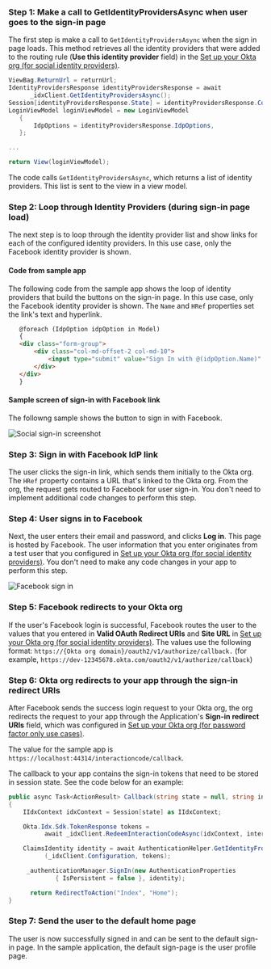 ### Step 1: Make a call to GetIdentityProvidersAsync when user goes to the sign-in page

The first step is make a call to `GetIdentityProvidersAsync` when the sign in page loads. This method retrieves all the identity providers that were added to the routing rule (**Use this identity provider** field) in the [Set up your Okta org (for social identity providers)](/docs/guides/oie-embedded-common-org-setup/aspnet/main/#set-up-your-okta-org-for-social-identity-providers).

```csharp
ViewBag.ReturnUrl = returnUrl;
IdentityProvidersResponse identityProvidersResponse = await
      _idxClient.GetIdentityProvidersAsync();
Session[identityProvidersResponse.State] = identityProvidersResponse.Context;
LoginViewModel loginViewModel = new LoginViewModel
   {
       IdpOptions = identityProvidersResponse.IdpOptions,
   };

...

return View(loginViewModel);
```

The code calls `GetIdentityProvidersAsync`, which returns a list of identity providers. This list is sent to the view in a view model.

### Step 2: Loop through Identity Providers (during sign-in page load)

The next step is to loop through the identity provider list and show links for each of the configured identity providers. In this use case, only the Facebook identity provider is shown.

#### Code from sample app

The following code from the sample app shows the loop of identity providers that build the buttons on the sign-in page. In this use case, only the Facebook identity provider is shown. The `Name` and `HRef` properties set the link's text and hyperlink.

```html
   @foreach (IdpOption idpOption in Model)
   {
   <div class="form-group">
       <div class="col-md-offset-2 col-md-10">
           <input type="submit" value="Sign In with @(idpOption.Name)" class="btn btn-primary btn-stretch-wide" onclick="goTo(event, '@idpOption.Href')" />
       </div>
   </div>
   }
```

#### Sample screen of sign-in with Facebook link

The followng sample shows the button to sign in with Facebook.

<div class="common-image-format">

![Social sign-in screenshot](/img/oie-embedded-sdk/oie-embedded-sdk-use-case-social-sign-in-link.png
 "Social sign-in screenshot")

</div>

### Step 3: Sign in with Facebook IdP link

The user clicks the sign-in link, which sends them initially to the Okta org. The `HRef` property contains a URL that's linked to the Okta org. From the org, the request gets routed to Facebook for user sign-in. You don't need to implement additional code changes to perform this step.

### Step 4: User signs in to Facebook

Next, the user enters their email and password, and clicks **Log in**. This page is hosted by Facebook. The user information that you enter originates from a test user that you configured in [Set up your Okta org (for social identity providers)](/docs/guides/oie-embedded-common-org-setup/aspnet/main/#set-up-your-okta-org-for-social-identity-providers). You don't need to make any code changes in your app to perform this step.

<div class="common-image-format">

![Facebook sign in](/img/oie-embedded-sdk/oie-embedded-sdk-use-case-social-sign-in-fb-login.png
 "Facebook sign in")

</div>

### Step 5: Facebook redirects to your Okta org
If the user's Facebook login is successful, Facebook routes the user to the values that you entered in **Valid OAuth Redirect URIs** and **Site URL** in [Set up your Okta org (for social identity providers)](/docs/guides/oie-embedded-common-org-setup/aspnet/main/#set-up-your-okta-org-for-social-identity-providers). The values use the following format: `https://{Okta org domain}/oauth2/v1/authorize/callback.` (for example, `https://dev-12345678.okta.com/oauth2/v1/authorize/callback`)

### Step 6: Okta org redirects to your app through the sign-in redirect URIs

After Facebook sends the success login request to your Okta org, the org redirects the request to your app through the Application's **Sign-in redirect URIs** field, which was configured in [Set up your Okta org (for password factor only use cases)](/docs/guides/oie-embedded-common-org-setup/aspnet/main/#set-up-your-okta-org-for-password-factor-only-use-cases).

The value for the sample app is `https://localhost:44314/interactioncode/callback`.

The callback to your app contains the sign-in tokens that need to be stored in session state. See the code below for an example:

```csharp
public async Task<ActionResult> Callback(string state = null, string interaction_code = null, string error = null, string error_description = null)
{
    IIdxContext idxContext = Session[state] as IIdxContext;

    Okta.Idx.Sdk.TokenResponse tokens =
          await _idxClient.RedeemInteractionCodeAsync(idxContext, interaction_code);

    ClaimsIdentity identity = await AuthenticationHelper.GetIdentityFromTokenResponseAsync
          (_idxClient.Configuration, tokens);

     _authenticationManager.SignIn(new AuthenticationProperties
             { IsPersistent = false }, identity);

      return RedirectToAction("Index", "Home");
}
```

### Step 7: Send the user to the default home page
The user is now successfully signed in and can be sent to the default sign-in page. In the sample application, the default sign-page is the user profile page.
